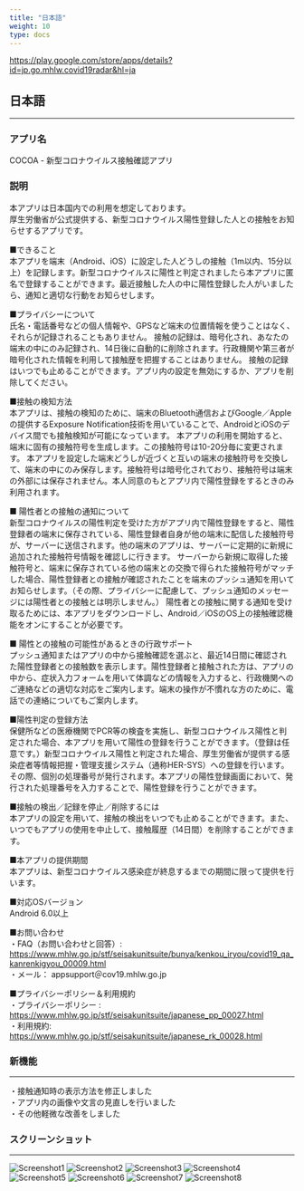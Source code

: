 ```yaml
---
title: "日本語"
weight: 10
type: docs
---
```


https://play.google.com/store/apps/details?id=jp.go.mhlw.covid19radar&hl=ja

## 日本語

----

### アプリ名
COCOA - 新型コロナウイルス接触確認アプリ

### 説明
本アプリは日本国内での利用を想定しております。  
厚生労働省が公式提供する、新型コロナウイルス陽性登録した人との接触をお知らせするアプリです。

■できること  
本アプリを端末（Android、iOS）に設定した人どうしの接触（1m以内、15分以上）を記録します。新型コロナウイルスに陽性と判定されましたら本アプリに匿名で登録することができます。最近接触した人の中に陽性登録した人がいましたら、通知と適切な行動をお知らせします。

■プライバシーについて  
氏名・電話番号などの個人情報や、GPSなど端末の位置情報を使うことはなく、それらが記録されることもありません。
接触の記録は、暗号化され、あなたの端末の中にのみ記録され、14日後に自動的に削除されます。行政機関や第三者が暗号化された情報を利用して接触歴を把握することはありません。
接触の記録はいつでも止めることができます。アプリ内の設定を無効にするか、アプリを削除してください。

■接触の検知方法  
本アプリは、接触の検知のために、端末のBluetooth通信およびGoogle／Appleの提供するExposure Notification技術を用いていることで、AndroidとiOSのデバイス間でも接触検知が可能になっています。
本アプリの利用を開始すると、端末に固有の接触符号を生成します。この接触符号は10-20分毎に変更されます。
本アプリを設定した端末どうしが近づくと互いの端末の接触符号を交換して、端末の中にのみ保存します。接触符号は暗号化されており、接触符号は端末の外部には保存されません。本人同意のもとアプリ内で陽性登録をするときのみ利用されます。

■ 陽性者との接触の通知について  
新型コロナウイルスの陽性判定を受けた方がアプリ内で陽性登録をすると、陽性登録者の端末に保存されている、陽性登録者自身が他の端末に配信した接触符号が、サーバーに送信されます。他の端末のアプリは、サーバーに定期的に新規に追加された接触符号情報を確認しに行きます。
サーバーから新規に取得した接触符号と、端末に保存されている他の端末との交換で得られた接触符号がマッチした場合、陽性登録者との接触が確認されたことを端末のプッシュ通知を用いてお知らせします。（その際、プライバシーに配慮して、プッシュ通知のメッセージには陽性者との接触とは明示しません。）
陽性者との接触に関する通知を受け取るためには、本アプリをダウンロードし、Android／iOSのOS上の接触確認機能をオンにすることが必要です。

■ 陽性との接触の可能性があるときの行政サポート  
プッシュ通知またはアプリの中から接触確認を選ぶと、最近14日間に確認された陽性登録者との接触数を表示します。陽性登録者と接触された方は、アプリの中から、症状入力フォームを用いて体調などの情報を入力すると、行政機関へのご連絡などの適切な対応をご案内します。端末の操作が不慣れな方のために、電話での連絡についてもご案内します。

■陽性判定の登録方法  
保健所などの医療機関でPCR等の検査を実施し、新型コロナウイルス陽性と判定された場合、本アプリを用いて陽性の登録を行うことができます。（登録は任意です。）新型コロナウイルス陽性と判定された場合、厚生労働省が提供する感染症者等情報把握・管理支援システム（通称HER-SYS）への登録を行います。その際、個別の処理番号が発行されます。本アプリの陽性登録画面において、発行された処理番号を入力することで、陽性登録を行うことができます。

■接触の検出／記録を停止／削除するには  
本アプリの設定を用いて、接触の検出をいつでも止めることができます。また、いつでもアプリの使用を中止して、接触履歴（14日間）を削除することができます。

■本アプリの提供期間  
本アプリは、新型コロナウイルス感染症が終息するまでの期間に限って提供を行います。

■対応OSバージョン  
Android 6.0以上

■お問い合わせ  
・FAQ（お問い合わせと回答）: https://www.mhlw.go.jp/stf/seisakunitsuite/bunya/kenkou_iryou/covid19_qa_kanrenkigyou_00009.html  
・メール： appsupport＠cov19.mhlw.go.jp  

■プライバシーポリシー＆利用規約  
・プライバシーポリシー : https://www.mhlw.go.jp/stf/seisakunitsuite/japanese_pp_00027.html  
・利用規約: https://www.mhlw.go.jp/stf/seisakunitsuite/japanese_rk_00028.html  


### 新機能

----

・接触通知時の表示方法を修正しました  
・アプリ内の画像や文言の見直しを行いました  
・その他軽微な改善をしました  

### スクリーンショット

----

![Screenshot1](/cocoa/materials/google_play/ja/screenshot1.webp)
![Screenshot2](/cocoa/materials/google_play/ja/screenshot2.webp)
![Screenshot3](/cocoa/materials/google_play/ja/screenshot3.webp)
![Screenshot4](/cocoa/materials/google_play/ja/screenshot4.webp)
![Screenshot5](/cocoa/materials/google_play/ja/screenshot5.webp)
![Screenshot6](/cocoa/materials/google_play/ja/screenshot6.webp)
![Screenshot7](/cocoa/materials/google_play/ja/screenshot7.webp)
![Screenshot8](/cocoa/materials/google_play/ja/screenshot8.webp)
